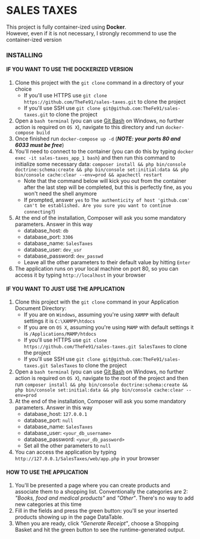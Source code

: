 SALES TAXES
========================

This project is fully container-ized using **Docker**.<br>
However, even if it is not necessary, I strongly recommend to use the container-ized version<br>

### INSTALLING

#### IF YOU WANT TO USE THE DOCKERIZED VERSION


1. Clone this project with the `git clone` command in a directory of your choice
    * If you'll use HTTPS use `git clone https://github.com/TheFe91/sales-taxes.git` to clone the project
    * If you'll use SSH use `git clone git@github.com:TheFe91/sales-taxes.git` to clone the project
2. Open a `bash terminal` (you can use [Git Bash](https://git-scm.com/download/win) on Windows, no further action is required on `OS X`), navigate to this directory and run `docker-compose build`
3. Once finished run `docker-compose up -d` (***NOTE: your ports 80 and 6033 must be free***)
4. You'll need to connect to the container (you can do this by typing `docker exec -it sales-taxes_app_1 bash`) and then run this command to initialize some necessary data: `composer install && php bin/console doctrine:schema:create && php bin/console set:initial:data && php bin/console cache:clear --env=prod && apachectl restart`
    * Note that the command below will kick you out from the container after the last step will be completed, but this is perfectly fine, as you won't need the shell anymore
    * If prompted, answer `yes` to `The authenticity of host 'github.com' can't be established. Are you sure you want to continue connecting?`)
5. At the end of the installation, Composer will ask you some mandatory parameters. Answer in this way
    * database_host: `db`
    * database_port: `3306`
    * database_name: `SalesTaxes`
    * database_user: `dev_usr`
    * database_password: `dev_passwd`
    * Leave all the other parameters to their default value by hitting `Enter`
6. The application runs on your local machine on port 80, so you can access it by typing `http://localhost` in your browser

#### IF YOU WANT TO JUST USE THE APPLICATION

1. Clone this project with the `git clone` command in your Application Document Directory:
    * If you are on `Windows`, assuming you're using `XAMPP` with default settings it is `C:\XAMPP\htdocs`
    * If you are on `OS X`, assuming you're using `MAMP` with default settings it is `/Applications/MAMP/htdocs`
    * If you'll use HTTPS use `git clone https://github.com/TheFe91/sales-taxes.git SalesTaxes` to clone the project
    * If you'll use SSH use `git clone git@github.com:TheFe91/sales-taxes.git SalesTaxes` to clone the project
2. Open a `bash terminal` (you can use [Git Bash](https://git-scm.com/download/win) on Windows, no further action is required on `OS X`), navigate to the root of the project and then run `composer install && php bin/console doctrine:schema:create && php bin/console set:initial:data && php bin/console cache:clear --env=prod`
3. At the end of the installation, Composer will ask you some mandatory parameters. Answer in this way
    * database_host: `127.0.0.1`
    * database_port: `null`
    * database_name: `SalesTaxes`
    * database_user: `<your_db_username>`
    * database_password: `<your_db_password>`
    * Set all the other parameters to `null` 
4. You can access the application by typing `http://127.0.0.1/SalesTaxes/web/app.php` in your browser

#### HOW TO USE THE APPLICATION

1. You'll be presented a page where you can create products and associate them to a shopping list. Conventionally the categories are 2: *"Books, food and medical products"* and *"Other"*. There's no way to add new categories at this time
2. Fill in the fields and press the green button: you'll se your inserted products showing up in the page DataTable.
3. When you are ready, click *"Generate Receipt"*, choose a Shopping Basket and hit the green button to see the runtime-generated output.
